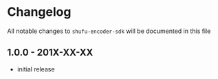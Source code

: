 # Changelog

All notable changes to `shufu-encoder-sdk` will be documented in this file

## 1.0.0 - 201X-XX-XX

- initial release
